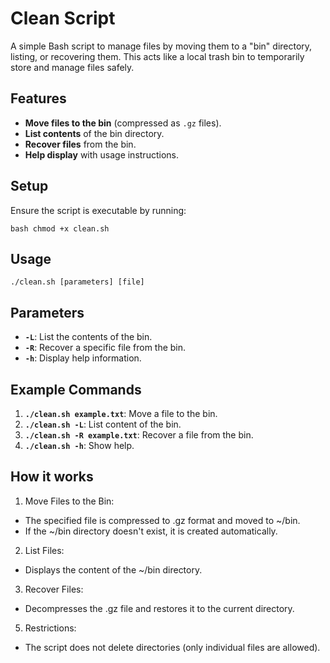 # Clean Script

A simple Bash script to manage files by moving them to a "bin" directory, listing, or recovering them. This acts like a local trash bin to temporarily store and manage files safely.

## Features
- **Move files to the bin** (compressed as `.gz` files).
- **List contents** of the bin directory.
- **Recover files** from the bin.
- **Help display** with usage instructions.

## Setup

Ensure the script is executable by running:

``bash
chmod +x clean.sh``

## Usage
 ``./clean.sh [parameters] [file]``

## Parameters
- **``-L``**: List the contents of the bin.
- **``-R``**: Recover a specific file from the bin.
- **``-h``**: Display help information.

## Example Commands
1. **``./clean.sh example.txt``**: Move a file to the bin.
2. **``./clean.sh -L``**: List content of the bin.
3. **``./clean.sh -R example.txt``**: Recover a file from the bin.
4. **``./clean.sh -h``**: Show help.

## How it works
1. Move Files to the Bin:
- The specified file is compressed to .gz format and moved to ~/bin.
- If the ~/bin directory doesn't exist, it is created automatically.
 
2. List Files:
- Displays the content of the ~/bin directory.

3. Recover Files:
- Decompresses the .gz file and restores it to the current directory.
   
5. Restrictions:
- The script does not delete directories (only individual files are allowed).
